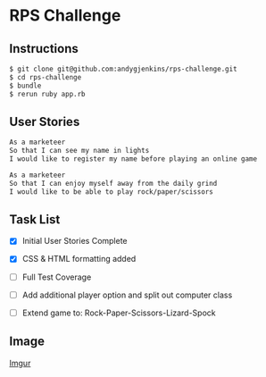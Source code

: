 # RPS Challenge


## Instructions

```sh
$ git clone git@github.com:andygjenkins/rps-challenge.git
$ cd rps-challenge
$ bundle
$ rerun ruby app.rb
```

## User Stories

```sh
As a marketeer
So that I can see my name in lights
I would like to register my name before playing an online game

As a marketeer
So that I can enjoy myself away from the daily grind
I would like to be able to play rock/paper/scissors
```

## Task List

- [x] Initial User Stories Complete
- [x] CSS & HTML formatting added
- [ ] Full Test Coverage
- [ ] Add additional player option and split out computer class
- [ ] Extend game to: Rock-Paper-Scissors-Lizard-Spock


## Image

[Imgur](http://i.imgur.com/qhQoss5.png)
